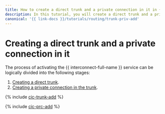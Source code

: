 ```yaml
---
title: How to create a direct trunk and a private connection in it in {{ interconnect-full-name }}
description: In this tutorial, you will create a direct trunk and a private connection in it.
canonical: '{{ link-docs }}/tutorials/routing/trunk-priv-add'
---
```


# Creating a direct trunk and a private connection in it

The process of activating the {{ interconnect-full-name }} service can be logically divided into the following stages:

1. [Creating a direct trunk](#trunk-create).
1. [Creating a private connection in the trunk](#priv-create).

{% include [cic-trunk-add](../../_tutorials/routing/trunk-add.md) %}

{% include [cic-prc-add](../../_tutorials/routing/priv-add.md) %}

